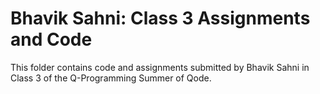 # Bhavik Sahni: Class 3 Assignments and Code
This folder contains code and assignments submitted by Bhavik Sahni in Class 3 of the Q-Programming Summer of Qode.